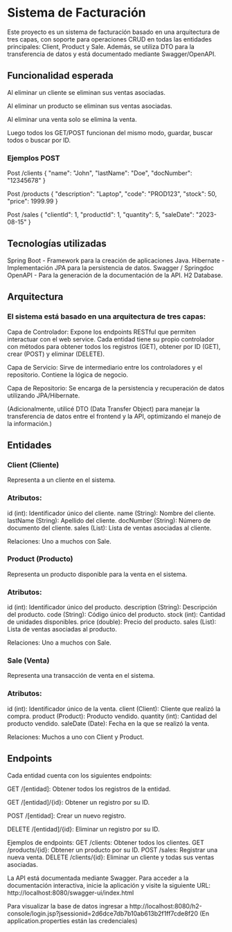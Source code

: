 # Sistema de Facturación

Este proyecto es un sistema de facturación basado en una arquitectura de tres capas, con soporte para operaciones CRUD en todas las entidades principales: Client, Product y Sale. Además, se utiliza DTO para la transferencia de datos y está documentado mediante Swagger/OpenAPI.

## Funcionalidad esperada

Al eliminar un cliente se eliminan sus ventas asociadas.

Al eliminar un producto se eliminan sus ventas asociadas.

Al eliminar una venta solo se elimina la venta.

Luego todos los GET/POST funcionan del mismo modo, guardar, buscar todos o buscar por ID.

### Ejemplos POST
Post /clients
{
  "name": "John",
  "lastName": "Doe",
  "docNumber": "12345678"
}


Post /products
{
  "description": "Laptop",
  "code": "PROD123",
  "stock": 50,
  "price": 1999.99
}


Post /sales 
{
  "clientId": 1,
  "productId": 1,
  "quantity": 5,
  "saleDate": "2023-08-15"
}



## Tecnologías utilizadas
Spring Boot - Framework para la creación de aplicaciones Java.
Hibernate - Implementación JPA para la persistencia de datos.
Swagger / Springdoc OpenAPI - Para la generación de la documentación de la API.
H2 Database.

## Arquitectura
### El sistema está basado en una arquitectura de tres capas:

Capa de Controlador: Expone los endpoints RESTful que permiten interactuar con el web service. Cada entidad tiene su propio controlador con métodos para obtener todos los registros (GET), obtener por ID (GET), crear (POST) y eliminar (DELETE).

Capa de Servicio: Sirve de intermediario entre los controladores y el repositorio. Contiene la lógica de negocio.

Capa de Repositorio: Se encarga de la persistencia y recuperación de datos utilizando JPA/Hibernate.

(Adicionalmente, utilicé DTO (Data Transfer Object) para manejar la transferencia de datos entre el frontend y la API, optimizando el manejo de la información.)

## Entidades
### Client (Cliente)
Representa a un cliente en el sistema.

### Atributos:

id (int): Identificador único del cliente.
name (String): Nombre del cliente.
lastName (String): Apellido del cliente.
docNumber (String): Número de documento del cliente.
sales (List<Sale>): Lista de ventas asociadas al cliente.

Relaciones:
Uno a muchos con Sale.

### Product (Producto)
Representa un producto disponible para la venta en el sistema.

### Atributos:

id (int): Identificador único del producto.
description (String): Descripción del producto.
code (String): Código único del producto.
stock (int): Cantidad de unidades disponibles.
price (double): Precio del producto.
sales (List<Sale>): Lista de ventas asociadas al producto.

Relaciones:
Uno a muchos con Sale.

### Sale (Venta)
Representa una transacción de venta en el sistema.

### Atributos:

id (int): Identificador único de la venta.
client (Client): Cliente que realizó la compra.
product (Product): Producto vendido.
quantity (int): Cantidad del producto vendido.
saleDate (Date): Fecha en la que se realizó la venta.

Relaciones:
Muchos a uno con Client y Product.

## Endpoints
Cada entidad cuenta con los siguientes endpoints:

GET /[entidad]: Obtener todos los registros de la entidad.

GET /[entidad]/{id}: Obtener un registro por su ID.

POST /[entidad]: Crear un nuevo registro.

DELETE /[entidad]/{id}: Eliminar un registro por su ID.

Ejemplos de endpoints:
GET /clients: Obtener todos los clientes.
GET /products/{id}: Obtener un producto por su ID.
POST /sales: Registrar una nueva venta.
DELETE /clients/{id}: Eliminar un cliente y todas sus ventas asociadas.

La API está documentada mediante Swagger. Para acceder a la documentación interactiva, inicie la aplicación y visite la siguiente URL: http://localhost:8080/swagger-ui/index.html

Para visualizar la base de datos ingresar a http://localhost:8080/h2-console/login.jsp?jsessionid=2d6dce7db7b10ab613b2f1ff7cde8f20 (En application.properties están las credenciales)

